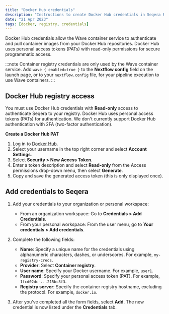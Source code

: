 ```yaml
---
title: "Docker Hub credentials"
description: "Instructions to create Docker Hub credentials in Seqera Platform."
date: "21 Apr 2023"
tags: [docker, registry, credentials]
---
```


Docker Hub credentials allow the Wave container service to authenticate and pull container images from your Docker Hub repositories. Docker Hub uses personal access tokens (PATs) with read-only permissions for secure programmatic access.

:::note
Container registry credentials are only used by the Wave container service. Add `wave { enabled=true }` to the **Nextflow config** field on the launch page, or to your `nextflow.config` file, for your pipeline execution to use Wave containers.
:::

## Docker Hub registry access

You must use Docker Hub credentials with **Read-only** access to authenticate Seqera to your registry. Docker Hub uses personal access tokens (PATs) for authentication. We don't currently support Docker Hub authentication with 2FA (two-factor authentication).

**Create a Docker Hub PAT**

1. Log in to [Docker Hub](https://hub.docker.com/).
2. Select your username in the top right corner and select **Account Settings**.
3. Select **Security > New Access Token**.
4. Enter a token description and select **Read-only** from the Access permissions drop-down menu, then select **Generate**.
5. Copy and save the generated access token (this is only displayed once).

## Add credentials to Seqera

1.  Add your credentials to your organization or personal workspace:
    - From an organization workspace: Go to **Credentials > Add Credentials**.
    - From your personal workspace: From the user menu, go to **Your credentials > Add credentials**.

2.  Complete the following fields:

    - **Name**: Specify a unique name for the credentials using alphanumeric characters, dashes, or underscores. For example, `my-registry-creds`.
    - **Provider**: Select **Container registry**.
    - **User name**: Specify your Docker username. For example, `user1`.
    - **Password**: Specify your personal access token (PAT). For example, `1fcd02dc-...215bc3f3`.
    - **Registry server**: Specify the container registry hostname, excluding the protocol. For example, `docker.io`.

3.  After you've completed all the form fields, select **Add**. The new credential is now listed under the **Credentials** tab.

